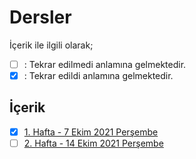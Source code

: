 # Dersler 

İçerik ile ilgili olarak;
- [ ] : Tekrar edilmedi anlamına gelmektedir.
- [x] : Tekrar edildi anlamına gelmektedir.

## İçerik
- [x] [1. Hafta - 7 Ekim 2021 Perşembe](01_07_10_2021.md)
- [ ] [2. Hafta - 14 Ekim 2021 Perşembe](02_14_10_2021.md)
